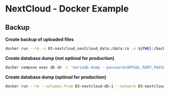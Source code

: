 # NextCloud - Docker Example

## Backup

**Create backup of uploaded files**
```bash
docker run --rm -v 03-nextcloud_nextcloud_data:/data:ro -v ${PWD}:/backup alpine tar cjvf /backup/backup.tar.bz2 -C /data ./
```

**Create database dump (not optimal for production)**
```bash
docker compose exec db sh -c 'mariadb-dump --password=$MYSQL_ROOT_PASSWORD --single-transaction --skip-lock-tables nextcloud' > ${PWD}/nextcloud.sql
```

**Create database dump (optimal for production)**
```bash
docker run --rm --volumes-from 03-nextcloud-db-1 --network 03-nextcloud_default mariadb:11 sh -c 'mariadb-dump --single-transaction --host=03-nextcloud-db-1 --password=ciel5eeNgeez nextcloud' > ${PWD}/nextcloud.sql
```